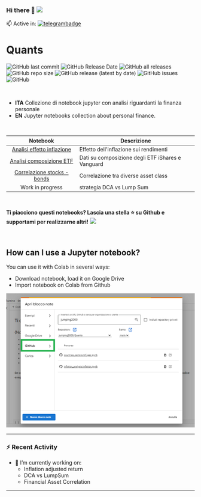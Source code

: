 ### Hi there 👋 ![](https://komarev.com/ghpvc/?username=jumping2000&style=flat-square)

📫 Active in: [![telegrambadge]][telegram]
<br>
# Quants
![GitHub last commit](https://img.shields.io/github/last-commit/jumping2000/Quants)
![GitHub Release Date](https://img.shields.io/github/release-date/jumping2000/Quants)
![GitHub all releases](https://img.shields.io/github/downloads/jumping2000/Quants/total)
![GitHub repo size](https://img.shields.io/github/repo-size/jumping2000/Quants)
![GitHub release (latest by date)](https://img.shields.io/github/v/release/jumping2000/quants)
![GitHub issues](https://img.shields.io/github/issues/jumping2000/Quants)
![GitHub](https://img.shields.io/github/license/jumping2000/Quants)

<br>

- **ITA** Collezione di notebook jupyter con analisi riguardanti la finanza personale
- **EN** Jupyter notebooks collection about personal finance.

<br>

| Notebook | Descrizione |
| :---: | --- |
| [Analisi effetto inflazione](inflation_analysis/README.md) | Effetto dell'inflazione sui rendimenti |
| [Analisi composizione ETF](countries_sectors/README.md) | Dati su composizione degli ETF iShares e Vanguard |
| [Correlazione stocks - bonds](correlation/README.md) | Correlazione tra diverse asset class|
| Work in progress | strategia DCA vs Lump Sum |

<br>

**Ti piacciono questi notebooks? Lascia una stella ⭐ su Github e supportami per realizzarne altri!** <a href="https://www.buymeacoffee.com/jumping"><img src="https://cdn.buymeacoffee.com/buttons/default-yellow.png" height="20"></a>

<br>

## How can I use a Jupyter notebook?
You can use it with Colab in several ways:
* Download notebook, load it on Google Drive 
* Import notebook on Colab from Github


![Colab import](images/colab.png)




---

### :zap: Recent Activity

<!--START_SECTION:activity-->
- 🔭 I’m currently working on:
  -  Inflation adjusted return
  -  DCA vs LumpSum
  -  Financial Asset Correlation
<!--END_SECTION:activity-->

---

[telegram]: https://t.me/CanalePaoloCole
[telegrambadge]: https://img.shields.io/badge/Chat-Telegram-blue?logo=Telegram
